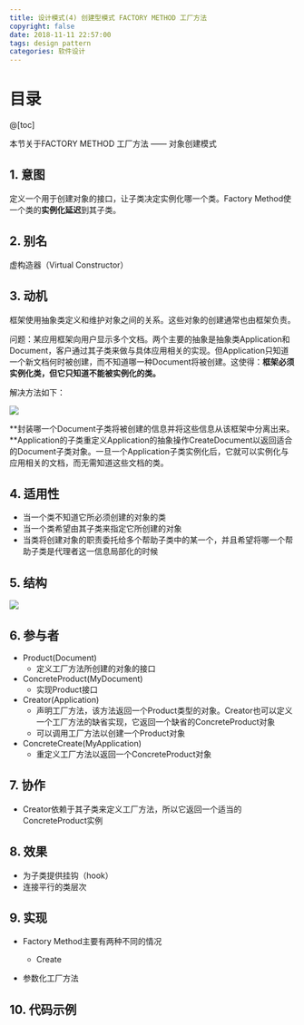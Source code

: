 ```yaml
---
title: 设计模式(4) 创建型模式 FACTORY METHOD 工厂方法
copyright: false
date: 2018-11-11 22:57:00
tags: design pattern
categories: 软件设计
---
```


# 目录

@[toc]



本节关于FACTORY METHOD 工厂方法 —— 对象创建模式



## 1. 意图

定义一个用于创建对象的接口，让子类决定实例化哪一个类。Factory Method使一个类的**实例化延迟**到其子类。



## 2. 别名

虚构造器（Virtual Constructor）



## 3. 动机

框架使用抽象类定义和维护对象之间的关系。这些对象的创建通常也由框架负责。

问题：某应用框架向用户显示多个文档。两个主要的抽象是抽象类Application和Document，客户通过其子类来做与具体应用相关的实现。但Application只知道一个新文档何时被创建，而不知道哪一种Document将被创建。这使得：**框架必须实例化类，但它只知道不能被实例化的类。**

解决方法如下：

![](https://songzi-blog-pic.oss-cn-hangzhou.aliyuncs.com/FactoryMethod_1.png)

**封装哪一个Document子类将被创建的信息并将这些信息从该框架中分离出来。**Application的子类重定义Application的抽象操作CreateDocument以返回适合的Document子类对象。一旦一个Application子类实例化后，它就可以实例化与应用相关的文档，而无需知道这些文档的类。



## 4. 适用性

- 当一个类不知道它所必须创建的对象的类
- 当一个类希望由其子类来指定它所创建的对象
- 当类将创建对象的职责委托给多个帮助子类中的某一个，并且希望将哪一个帮助子类是代理者这一信息局部化的时候



## 5. 结构

![](https://songzi-blog-pic.oss-cn-hangzhou.aliyuncs.com/FactoryMethod_2.png)



## 6. 参与者

- Product(Document)
  - 定义工厂方法所创建的对象的接口
- ConcreteProduct(MyDocument)
  - 实现Product接口
- Creator(Application)
  - 声明工厂方法，该方法返回一个Product类型的对象。Creator也可以定义一个工厂方法的缺省实现，它返回一个缺省的ConcreteProduct对象
  - 可以调用工厂方法以创建一个Product对象
- ConcreteCreate(MyApplication)
  - 重定义工厂方法以返回一个ConcreteProduct对象



## 7. 协作

- Creator依赖于其子类来定义工厂方法，所以它返回一个适当的ConcreteProduct实例



## 8. 效果

- 为子类提供挂钩（hook）
- 连接平行的类层次



## 9.  实现

- Factory Method主要有两种不同的情况

  - Create


- 参数化工厂方法



## 10. 代码示例

